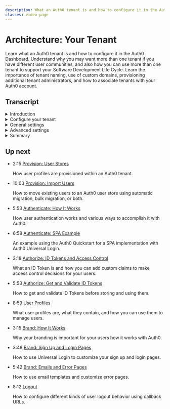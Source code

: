 ```yaml
---
description: What an Auth0 tenant is and how to configure it in the Auth0 Dashboard.
classes: video-page
---
```

# Architecture: Your Tenant

Learn what an Auth0 tenant is and how to configure it in the Auth0 Dashboard. Understand why you may want more than one tenant if you have different user communities, and also how you can use more than one tenant to support your Software Development Life Cycle. Learn the importance of tenant naming, use of custom domains, provisioning additional tenant administrators, and how to associate tenants with your Auth0 account.

<div class="video-wrapper" data-video="ww3ykoy3vm"></div>

## Transcript
  
<details>
  <summary>Introduction</summary>
  
  In this video, we will talk about what an Auth0 tenant is, and show you how to configure it in the Auth0 Dashboard. We will also briefly explain why you may want to use more than one tenant if you have different user communities, and also how you can use more than one tenant in support of your Software Development Life Cycle. We’ll also describe the importance of tenant naming, use of custom domains, provisioning additional tenant admins, and how to associate tenants with your Auth0 account. 

  Once you create your account in Auth0 you will be asked to create a Tenant. This is a logical isolation unit. The term tenant is borrowed from the phrase "software multi-tenancy" and refers to an architecture where a single instance of the software serves multiple tenants. No tenant can access the instance of another tenant, even though the software might be running on the same machine (hence the logical isolation).

  When it comes to figuring out how to define your Auth0 tenants and accounts as part of your application integration, the value of investing time in the architectural “landscape” up front will pay dividends in the long run, and there are a number of things you’ll want to consider. 

  It’s important to understand how your applications need to function within your infrastructure, and this will help you understand how to configure your tenants to accomplish your goals. How your Auth0 tenants are configured -- the architecture of your Auth0 deployment -- will form the basis for the grouping of your Auth0 assets to leverage features such as Single Sign On, centralized user profile management, and consolidated billing capabilities. 

  The number of tenants you create can grow quickly, especially if you have different user communities and different phases for development, testing, and production. So, for ease of maintenance and simple organization, it is really important to consider exactly what you will need. 

  For example, it’s not uncommon for companies to have identity requirements that address multiple user communities such as customers, partners, and employees. There may also be other groups within your organization that are working with Auth0; it’s not uncommon for our customers to have disparate departments that serve different user communities. Identifying these early will potentially influence your choices, and doing so could mitigate decisions that might prove costly later on.

  So you will need to decide how many different production tenants you will require. Most companies only need a single production tenant, but if you have a set of applications for just employees, you may want a separate tenant for that. In some situations, you may also need different production tenants for different customer user communities. 

  Another reason you would want to create multiple tenants is to support your Software Development Life Cycle. Auth0 can fit into your process by allowing you to have a separate tenant for each phase - such as one for development, one for testing, and one for production. Even if you don’t use an SDLC methodology, you will most likely want to create at least two tenants: one for development and one for production. 

  You may want to name one tenant “company-dev” to serve as a shared environment where your development work occurs, and name another tenant “company-qa” for testing your Auth0 integration. You can then name a third tenant “company-prod”, to serve as your production tenant. 

  You can also create tenants to serve as sandboxes to test potential changes, like different deployment scripts, without compromising your environment. Auth0 lets you create as many free tenants as you like, but you may be limited for the number of tenants where all paid features are enabled. You can have up to three tenants where all features are available.

  It’s also important to consider exactly what you will name your tenants. The ultimate goal is to end up with one or more production tenants that are branded exactly the way you want them to appear to your users. Tenant naming patterns are very important, so it’s good to plan the tenant names in advance because you won’t be able to change them once you create them,or use them again if you delete them.
</details>

<details>
  <summary>Configure your tenant</summary>

  Now let’s see how easy it is to configure your tenants. Everything you need to configure your Auth0 tenant is available via the Auth0 Dashboard. Here you’ll determine how you’ll use Auth0 features and where assets like applications, connections, and user profiles will be stored. 

  We’ll talk about these in other videos, but for now, we’re going to concentrate on Tenant Settings, accessible via the drop-down menu by going to the upper-right corner of the Dashboard and clicking on your tenant name. From this menu, you can also create additional tenants at any time by clicking on Create Tenant.
</details>

<details>
  <summary>General settings</summary>

   Starting with the General settings tab, you can specify your company name, a path to your company logo, and your company’s support email address and support URL. This is the information that is shown in the default error page that appears to your users, so they can contact your support if they have an issue. You may also want to consider creating a custom error page and configure Auth0 to use that instead. 

  Out-of-the-box, client facing URLs are Auth0 branded, however, we recommend using the Auth0 custom domain capability to provide a consistent corporate identity and to also address potential user confidence concerns before they arise. Your company name as part of the URL, for example, will support your brand and should tell your users that they can trust that they are in the right place to enter their identity information. It’s also harder to phish your domain if you have a Custom Domain (a.k.a. vanity) URL because the phisher also has to create one to mimic yours. A centralized domain for authentication across multiple product or service brands so users see a consistent interface is also important. And keep in mind that some browsers make it harder to communicate in an iFrame if you don’t have a shared domain.

  Having more than one Auth0 Dashboard administrator is a good idea, and periodically reviewing the list of Auth0 Dashboard administrators to see that the right people have access to your Auth0 tenants will help you make sure that each person has a legitimate need for admin access. You should make sure that former employees no longer have access. We also recommend that you enable multi-factor authentication for all your admins for added security. Having more than one admin can alleviate the burden of Auth0 tenant administration, but if you only have one admin they may get locked out if they lose their phone. if you have more than one admin, however, another can temporarily disable MFA for the admin who lost their phone.
</details>

<details>
  <summary>Advanced settings</summary>
 
  There are also some advanced tenant settings that you can configure for your tenant. There are a couple of things you need to consider when you configure these items. 

  Logout is the act of terminating an authenticated session. It is a security best practice to terminate sessions when they’re no longer needed to avoid a potential takeover by unauthorized parties. This is usually achieved via the provision of some “logout” option on the UI. There are multiple types of sessions that could be created when a user logs in. For example, a local application session, Auth0 session, and/or a third party Identity Provider session. You’ll need to determine which should be terminated when the user clicks on any “logout” option. You can configure the application to have a logout redirect URL.

  Session timeout settings allow you to specify when the SSO cookie times out. The value you set is the login session lifetime which is how long the session will stay valid, measured in minutes. The default setting is set for 10,080 minutes or 7 days. 

  Your contractual agreement with Auth0 should cover all the tenants you want to use. Make sure all your tenants are associated with your company account. If you have developers that want to create their own sandboxes for testing, make sure the tenants are associated with your account so they have the same permissions and Auth0 features available too. 

  If you need to add a tenant to your account, contact the Auth0 Support Center at https://support.auth0.com. Specify your production tenant so you can get higher rate limits than non-production tenants. Only one tenant per subscription can be set as the production tenant. 
</details>

<details>
  <summary>Summary</summary>
  
  So, to summarize, we described what an Auth0 tenant is, how to configure it, and why you may need more than one tenant. We  also described the importance of tenant naming, and how to associate tenants with your Auth0 accounts to save money and leverage Auth0 features across your organization.

  In the next video, we’ll talk about provisioning your users and configuring user stores, and in a future video we’ll talk more about Custom Domains too.
</details>

## Up next

<ul class="up-next">
  <li>
    <span class="video-time"><i class="icon icon-budicon-494"></i>2:15</span>
    <i class="video-icon icon icon-budicon-676"></i>
    <a href="/videos/get-started/02-provision-user-stores">Provision: User Stores</a>
    <p>How user profiles are provisioned within an Auth0 tenant.</p>
  </li>

  <li>
    <span class="video-time"><i class="icon icon-budicon-494"></i>10:03</span>
    <i class="video-icon icon icon-budicon-676"></i>
    <a href="/videos/get-started/03-provision-import-users">Provision: Import Users</a>
    <p>How to move existing users to an Auth0 user store using automatic migration, bulk migration, or both.</p>
  </li>

  <li>
    <span class="video-time"><i class="icon icon-budicon-494"></i>5:53</span>
    <i class="video-icon icon icon-budicon-676"></i>
    <a href="/videos/get-started/04_01-authenticate-how-it-works">Authenticate: How It Works</a>
    <p>How user authentication works and various ways to accomplish it with Auth0.</p>
  </li>

  <li>
    <span class="video-time"><i class="icon icon-budicon-494"></i>6:58</span>
    <i class="video-icon icon icon-budicon-676"></i>
    <a href="/videos/get-started/04_02-authenticate-spa-example">Authenticate: SPA Example</a>
    <p>An example using the Auth0 Quickstart for a SPA implementation with Auth0 Universal Login. </p>
  </li>

  <li>
    <span class="video-time"><i class="icon icon-budicon-494"></i>3:18</span>
    <i class="video-icon icon icon-budicon-676"></i>
    <a href="/videos/get-started/05_01-authorize-id-tokens-access-control">Authorize: ID Tokens and Access Control</a>
    <p>What an ID Token is and how you can add custom claims to make access control decisions for your users. </p>
  </li>

  <li>
    <span class="video-time"><i class="icon icon-budicon-494"></i>5:53</span>
    <i class="video-icon icon icon-budicon-676"></i>
    <a href="/videos/get-started/05_02-authorize-get-validate-id-tokens">Authorize: Get and Validate ID Tokens</a>
    <p>How to get and validate ID Tokens before storing and using them.  </p>
  </li>

  <li>
    <span class="video-time"><i class="icon icon-budicon-494"></i>8:59</span>
    <i class="video-icon icon icon-budicon-676"></i>
    <a href="/videos/get-started/06-user-profiles">User Profiles</a>
    <p>What user profiles are, what they contain, and how you can use them to manage users. </p>
  </li>

  <li>
    <span class="video-time"><i class="icon icon-budicon-494"></i>3:15</span>
    <i class="video-icon icon icon-budicon-676"></i>
    <a href="/videos/get-started/07_01-brand-how-it-works">Brand: How It Works</a>
    <p>Why your branding is important for your users how it works with Auth0.  </p>
  </li>

  <li>
    <span class="video-time"><i class="icon icon-budicon-494"></i>3:48</span>
    <i class="video-icon icon icon-budicon-676"></i>
    <a href="/videos/get-started/07_02-brand-signup-login-pages">Brand: Sign Up and Login Pages</a>
    <p>How to use Universal Login to customize your sign up and login pages. </p>
  </li>

  <li>
    <span class="video-time"><i class="icon icon-budicon-494"></i>5:42</span>
    <i class="video-icon icon icon-budicon-676"></i>
    <a href="/videos/get-started/08-brand-emails-error-pages">Brand: Emails and Error Pages</a>
    <p>How to use email templates and customize error pages. </p>
  </li>

  <li>
    <span class="video-time"><i class="icon icon-budicon-494"></i>8:12</span>
    <i class="video-icon icon icon-budicon-676"></i>
    <a href="/videos/get-started/10-logout">Logout</a>
    <p>How to configure different kinds of user logout behavior using callback URLs. </p>
  </li>

</ul>
